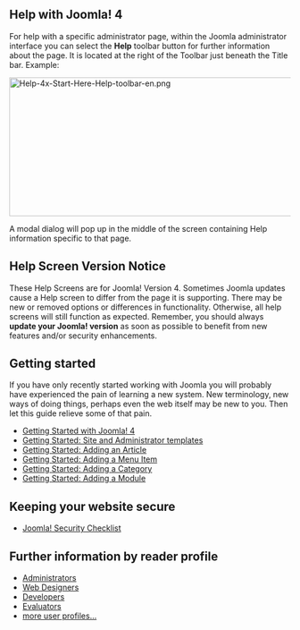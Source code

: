 <!-- Filename: Help4.x:Start_Here / Display title: Start Here Today -->

## Help with Joomla! 4

For help with a specific administrator page, within the Joomla
administrator interface you can select the **Help** toolbar button for
further information about the page. It is located at the right of the
Toolbar just beneath the Title bar. Example:

<img
src="https://docs.joomla.org/images/thumb/c/c7/Help-4x-Start-Here-Help-toolbar-en.png/800px-Help-4x-Start-Here-Help-toolbar-en.png"
decoding="async"
srcset="https://docs.joomla.org/images/c/c7/Help-4x-Start-Here-Help-toolbar-en.png 1.5x"
data-file-width="864" data-file-height="268" width="800" height="248"
alt="Help-4x-Start-Here-Help-toolbar-en.png" />

A modal dialog will pop up in the middle of the screen containing Help
information specific to that page.

## Help Screen Version Notice

These Help Screens are for Joomla! Version 4. Sometimes Joomla updates
cause a Help screen to differ from the page it is supporting. There may
be new or removed options or differences in functionality. Otherwise,
all help screens will still function as expected. Remember, you should
always **update your Joomla! version** as soon as possible to benefit
from new features and/or security enhancements.

## Getting started

If you have only recently started working with Joomla you will probably
have experienced the pain of learning a new system. New terminology, new
ways of doing things, perhaps even the web itself may be new to you.
Then let this guide relieve some of that pain.

- [Getting Started with Joomla!
  4](https://docs.joomla.org/J4.x:Getting_Started_with_Joomla!/en "Special:MyLanguage/J4.x:Getting Started with Joomla!/en")
- [Getting Started: Site and Administrator
  templates](https://docs.joomla.org/J4.x:Getting_Started:_Site_and_Administrator_templates/en "Special:MyLanguage/J4.x:Getting Started: Site and Administrator templates/en")
- [Getting Started: Adding an
  Article](https://docs.joomla.org/J4.x:Getting_Started:_Adding_an_Article/en "Special:MyLanguage/J4.x:Getting Started: Adding an Article/en")
- [Getting Started: Adding a Menu
  Item](https://docs.joomla.org/J4.x:Getting_Started:_Adding_a_Menu_Item/en "Special:MyLanguage/J4.x:Getting Started: Adding a Menu Item/en")
- [Getting Started: Adding a
  Category](https://docs.joomla.org/J4.x:Getting_Started:_Adding_a_Category/en "Special:MyLanguage/J4.x:Getting Started: Adding a Category/en")
- [Getting Started: Adding a
  Module](https://docs.joomla.org/J4.x:Getting_Started:_Adding_a_Module/en "Special:MyLanguage/J4.x:Getting Started: Adding a Module/en")

## Keeping your website secure

- [Joomla! Security
  Checklist](https://docs.joomla.org/Security_Checklist/en "Special:MyLanguage/Security Checklist/en")

## Further information by reader profile

- [Administrators](https://docs.joomla.org/Portal:Administrators/en "Special:MyLanguage/Portal:Administrators/en")
- [Web
  Designers](https://docs.joomla.org/Web_designers/en "Special:MyLanguage/Web designers/en")
- [Developers](https://docs.joomla.org/Portal:Developers/en "Special:MyLanguage/Portal:Developers/en")
- [Evaluators](https://docs.joomla.org/Evaluators/en "Special:MyLanguage/Evaluators/en")
- [more user
  profiles...](https://docs.joomla.org/Start_here/en "Special:MyLanguage/Start here/en")
